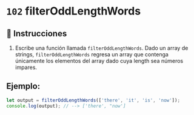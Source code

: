 # `102` filterOddLengthWords

## 📝 Instrucciones

1. Escribe una función llamada `filterOddLengthWords`. Dado un array de strings, `filterOddLengthWords` regresa un array que contenga únicamente los elementos del array dado cuya length sea números impares.

## Ejemplo:

```js
let output = filterOddLengthWords(['there', 'it', 'is', 'now']);
console.log(output); // --> ['there', "now']
```
